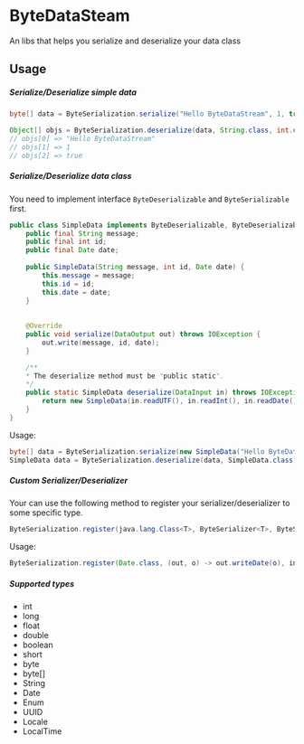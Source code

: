 # ByteDataSteam
An libs that helps you serialize and deserialize your data class

## Usage

##### Serialize/Deserialize simple data

```java
byte[] data = ByteSerialization.serialize("Hello ByteDataStream", 1, true);

Object[] objs = ByteSerialization.deserialize(data, String.class, int.class, boolean.class);
// objs[0] => "Hello ByteDataStream"
// objs[1] => 1
// objs[2] => true
```


##### Serialize/Deserialize data class

You need to implement interface `ByteDeserializable` and `ByteSerializable` first.

```java
public class SimpleData implements ByteDeserializable, ByteDeserializable {
    public final String message;
    public final int id;
    public final Date date;
    
    public SimpleData(String message, int id, Date date) {
        this.message = message;
        this.id = id;
        this.date = date;
    }
    
   
    @Override
    public void serialize(DataOutput out) throws IOException {
        out.write(message, id, date);
    }

    /**
    * The deserialize method must be "public static".
    */
    public static SimpleData deserialize(DataInput in) throws IOException {
        return new SimpleData(in.readUTF(), in.readInt(), in.readDate());
    }
}
```

Usage:

```java
byte[] data = ByteSerialization.serialize(new SimpleData("Hello ByteDataStream", 1, new Date()));
SimpleData data = ByteSerialization.deserialize(data, SimpleData.class);
```

##### Custom Serializer/Deserializer

Your can use the following method to register your serializer/deserializer to some specific type.
```java
ByteSerialization.register(java.lang.Class<T>, ByteSerializer<T>, ByteSteamDeserializer<T>);
```
Usage:
```java
ByteSerialization.register(Date.class, (out, o) -> out.writeDate(o), in -> in.readDate());
```

##### Supported types

* int
* long
* float
* double
* boolean
* short
* byte
* byte[]
* String
* Date
* Enum
* UUID
* Locale
* LocalTime